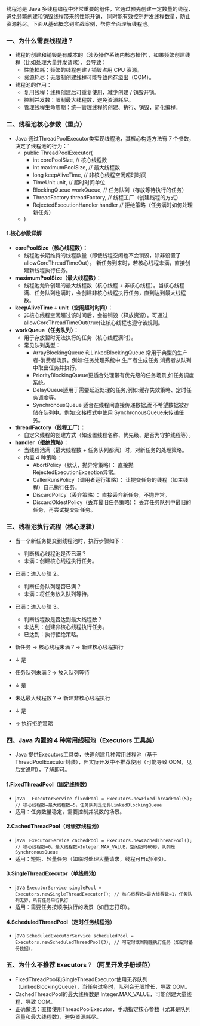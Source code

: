    线程池是 Java 多线程编程中非常重要的组件，它通过预先创建一定数量的线程， 避免频繁创建和销毁线程带来的性能开销， 
同时能有效控制并发线程数量，防止资源耗尽。下面从基础概念到实战案例，帮你全面理解线程池。

### **一、为什么需要线程池？**

* 线程的创建和销毁是有成本的（涉及操作系统内核态操作），如果频繁创建线程（比如处理大量并发请求），会导致：
  * 性能损耗：频繁的线程创建 / 销毁占用 CPU 资源。
  * 资源耗尽：无限制创建线程可能导致内存溢出（OOM）。
* 线程池的作用：
  * 复用线程：线程创建后可重复使用，减少创建 / 销毁开销。
  * 控制并发数：限制最大线程数，避免资源耗尽。
  * 管理线程生命周期：统一管理线程的创建、执行、销毁，简化编程。

### **二、线程池核心参数（重点）**
* Java 通过ThreadPoolExecutor类实现线程池，其核心构造方法有 7 个参数，决定了线程池的行为：`
    * public ThreadPoolExecutor(
      * int corePoolSize,        // 核心线程数
      * int maximumPoolSize,     // 最大线程数
      * long keepAliveTime,      // 非核心线程空闲超时时间
      * TimeUnit unit,           // 超时时间单位
      * BlockingQueue<Runnable> workQueue, // 任务队列（存放等待执行的任务）
      * ThreadFactory threadFactory,       // 线程工厂（创建线程的方式）
      * RejectedExecutionHandler handler   // 拒绝策略（任务满时如何处理新任务）
    * )

#### **1.核心参数详解**
* **corePoolSize（核心线程数）：**
  * 线程池长期维持的线程数量（即使线程空闲也不会销毁，除非设置了allowCoreThreadTimeOut）。 新任务到来时，若核心线程未满，直接创建新线程执行任务。
* **maximumPoolSize（最大线程数）**：
  * 线程池允许创建的最大线程数（核心线程 + 非核心线程）。当核心线程满、任务队列也满时，会创建非核心线程执行任务，直到达到最大线程数。
* **keepAliveTime + unit（空闲超时时间）：**
  * 非核心线程空闲超过该时间后，会被销毁（释放资源）。可通过allowCoreThreadTimeOut(true)让核心线程也遵守该规则。
* **workQueue（任务队列）：**
  * 用于存放暂时无法执行的任务（核心线程满时）。
  * 常见队列类型：
    * ArrayBlockingQueue 和LinkedBlockingQueue 常用于典型的生产者-消费者场景。例如:任务处理系统中,生产者生成任务,消费者从队列中取出任务并执行。
    * PriorityBlockingQueue更适合处理带有优先级的任务场景,如任务调度系统。
    * DelayQueue适用于需要延迟处理的任务,例如:缓存失效策略、定时任务调度等。
    * SynchronousQueue 适合在线程间直接传递数据,而不希望数据被存储在队列中。例如:交接模式中使用 SynchronousQueue来传递任务。
* **threadFactory（线程工厂）：**
  * 自定义线程的创建方式（如设置线程名称、优先级、是否为守护线程等）。
* **handler（拒绝策略）：**
  * 当线程池满（最大线程数 + 任务队列都满）时，对新任务的处理策略。
  * 内置 4 种策略：
    *    AbortPolicy（默认，抛异常策略）： 直接抛RejectedExecutionException异常。
    *    CallerRunsPolicy（调用者运行策略）： 让提交任务的线程（如主线程）自己执行任务。
    *    DiscardPolicy（丢弃策略）： 直接丢弃新任务，不抛异常。
    *    DiscardOldestPolicy（丢弃最旧任务策略）： 丢弃任务队列中最旧的任务，再尝试提交新任务。

### **三、线程池执行流程（核心逻辑）**

* 当一个新任务提交到线程池时，执行步骤如下：
  * 判断核心线程池是否已满？
  * 未满：创建核心线程执行任务。
* 已满：进入步骤 2。
  * 判断任务队列是否已满？
  * 未满：将任务放入队列等待。
* 已满：进入步骤 3。
  * 判断线程数是否达到最大线程数？
  * 未达到：创建非核心线程执行任务。
  * 已达到：执行拒绝策略。

* 新任务 → 核心线程未满？→ 新建核心线程执行  
* ↓  是
* 任务队列未满？→ 放入队列等待  
* ↓  是
* 未达最大线程数？→ 新建非核心线程执行  
* ↓  是
* → 执行拒绝策略

### **四、Java 内置的 4 种常用线程池（Executors 工具类）**

* Java 提供Executors工具类，快速创建几种常用线程池（基于ThreadPoolExecutor封装），但实际开发中不推荐使用（可能导致 OOM，见后文说明），了解即可。

#### **1.FixedThreadPool（固定线程数）**
* java
`  ExecutorService fixedPool = Executors.newFixedThreadPool(5);
  // 核心线程数=最大线程数=5，任务队列是无界LinkedBlockingQueue`
* 适用：任务数量稳定，需要控制并发数的场景。

#### **2.CachedThreadPool（可缓存线程池）**
* java
` ExecutorService cachedPool = Executors.newCachedThreadPool();
  // 核心线程数=0，最大线程数=Integer.MAX_VALUE，空闲超时60秒，队列是SynchronousQueue`
* 适用：短期、轻量任务（如临时处理大量请求，线程可自动回收）。

#### **3.SingleThreadExecutor（单线程池）**
* java
`ExecutorService singlePool = Executors.newSingleThreadExecutor();
// 核心线程数=最大线程数=1，任务队列无界，所有任务串行执行`
* 适用：需要任务按顺序执行的场景（如日志打印）。

#### **4.ScheduledThreadPool（定时任务线程池）**
* java
`ScheduledExecutorService scheduledPool = Executors.newScheduledThreadPool(3);
// 可定时或周期性执行任务（如定时备份数据），`

### **五、为什么不推荐 Executors？（阿里开发手册规范）**

* FixedThreadPool和SingleThreadExecutor使用无界队列（LinkedBlockingQueue），当任务过多时，队列会无限增长，导致 OOM。
* CachedThreadPool的最大线程数是 Integer.MAX_VALUE，可能创建大量线程，导致 OOM。
* 正确做法：直接使用ThreadPoolExecutor，手动指定核心参数（尤其是队列容量和最大线程数），避免资源耗尽。
